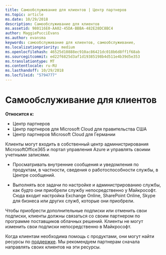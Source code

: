 ```yaml
---
title: Самообслуживание для клиентов | Центр партнеров
ms.topic: article
ms.date: 10/29/2018
description: Самообслуживание для клиентов
ms.assetid: 980116E0-AA02-45DA-BBBA-482E28DC8BC4
author: MaggiePucciEvans
ms.author: evansma
keywords: самообслуживание для клиентов, самообслуживание,
ms.localizationpriority: medium
ms.openlocfilehash: 46525d10888ec910ac86421dc018b6d8ff1f68ab
ms.sourcegitcommit: ed22f6825d3af1d19385198b4d511e4b39d5e353
ms.translationtype: MT
ms.contentlocale: ru-RU
ms.lasthandoff: 10/29/2018
ms.locfileid: "5794777"
---
```

# <a name="customer-self-support"></a>Самообслуживание для клиентов

**Относится к:**

-  Центр партнеров
-  Центр партнеров для Microsoft Cloud для правительства США
-  Центр партнеров Microsoft Cloud для Германии

Клиенты могут входить в собственный центр администрирования MicrosoftOffice365 и портал управления Azure и управлять своими учетными записями.

-   Просматривать внутренние сообщения и уведомления по продуктам, в частности, сведения о работоспособности службы, в Центре сообщений.

-   Выполнять все задачи по настройке и администрированию службы, как будто они приобрели службу непосредственно у Майкрософт. Сюда входит настройка Exchange Online, SharePoint Online, Skype для бизнеса или других служб, которые они приобрели.

Чтобы приобрести дополнительные подписки или отменить свои подписки, клиенты должны связаться со своим партнером по программе поставщиков облачных решений. Клиенты не могут изменить свои подписки непосредственно в Майкрософт.

Когда клиентам необходима помощь с продуктами, они могут найти ресурсы по [поддержке](https://partnercenter.microsoft.com/partner/support). Мы рекомендуем партнерам сначала направлять своих клиентов на эти ресурсы.

 

 



